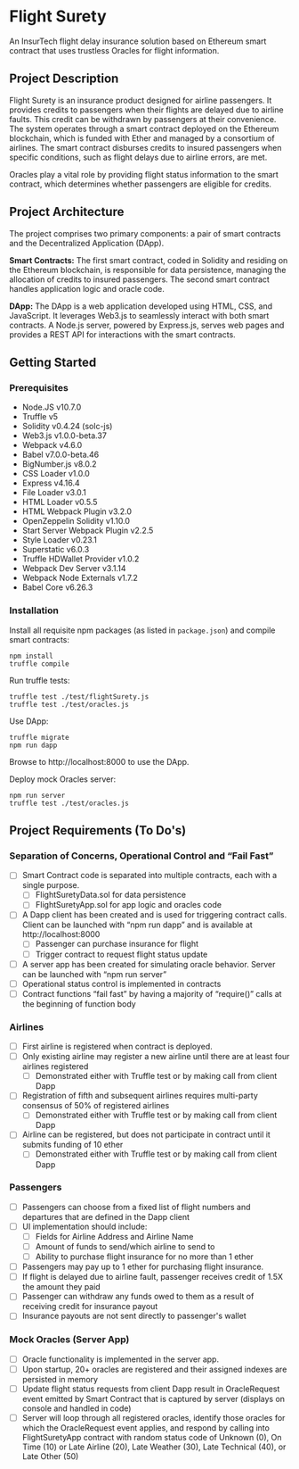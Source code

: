 # Flight Surety

An InsurTech flight delay insurance solution based on Ethereum smart contract that uses trustless Oracles for flight information.

## Project Description

Flight Surety is an insurance product designed for airline passengers. It provides credits to passengers when their flights are delayed due to airline faults. This credit can be withdrawn by passengers at their convenience. The system operates through a smart contract deployed on the Ethereum blockchain, which is funded with Ether and managed by a consortium of airlines. The smart contract disburses credits to insured passengers when specific conditions, such as flight delays due to airline errors, are met.

Oracles play a vital role by providing flight status information to the smart contract, which determines whether passengers are eligible for credits.

## Project Architecture

The project comprises two primary components: a pair of smart contracts and the Decentralized Application (DApp).

**Smart Contracts:** The first smart contract, coded in Solidity and residing on the Ethereum blockchain, is responsible for data persistence, managing the allocation of credits to insured passengers. The second smart contract handles application logic and oracle code.

**DApp:** The DApp is a web application developed using HTML, CSS, and JavaScript. It leverages Web3.js to seamlessly interact with both smart contracts. A Node.js server, powered by Express.js, serves web pages and provides a REST API for interactions with the smart contracts.

## Getting Started

### Prerequisites

- Node.JS v10.7.0
- Truffle v5
- Solidity v0.4.24 (solc-js)
- Web3.js v1.0.0-beta.37
- Webpack v4.6.0
- Babel v7.0.0-beta.46
- BigNumber.js v8.0.2
- CSS Loader v1.0.0
- Express v4.16.4
- File Loader v3.0.1
- HTML Loader v0.5.5
- HTML Webpack Plugin v3.2.0
- OpenZeppelin Solidity v1.10.0
- Start Server Webpack Plugin v2.2.5
- Style Loader v0.23.1
- Superstatic v6.0.3
- Truffle HDWallet Provider v1.0.2
- Webpack Dev Server v3.1.14
- Webpack Node Externals v1.7.2
- Babel Core v6.26.3

### Installation

Install all requisite npm packages (as listed in `package.json`) and compile smart contracts:

```
npm install
truffle compile
```

Run truffle tests:

```
truffle test ./test/flightSurety.js
truffle test ./test/oracles.js
```

Use DApp:

```
truffle migrate
npm run dapp
```

Browse to http://localhost:8000 to use the DApp.

Deploy mock Oracles server:

```
npm run server
truffle test ./test/oracles.js
```

## Project Requirements (To Do's)

### Separation of Concerns, Operational Control and “Fail Fast”

- [ ] Smart Contract code is separated into multiple contracts, each with a single purpose.
  - [ ] FlightSuretyData.sol for data persistence
  - [ ] FlightSuretyApp.sol for app logic and oracles code
- [ ] A Dapp client has been created and is used for triggering contract calls. Client can be launched with “npm run dapp” and is available at http://localhost:8000
  - [ ] Passenger can purchase insurance for flight
  - [ ] Trigger contract to request flight status update
- [ ] A server app has been created for simulating oracle behavior. Server can be launched with “npm run server”
- [ ] Operational status control is implemented in contracts
- [ ] Contract functions “fail fast” by having a majority of “require()” calls at the beginning of function body

### Airlines

- [ ] First airline is registered when contract is deployed.
- [ ] Only existing airline may register a new airline until there are at least four airlines registered
  - [ ] Demonstrated either with Truffle test or by making call from client Dapp
- [ ] Registration of fifth and subsequent airlines requires multi-party consensus of 50% of registered airlines
  - [ ] Demonstrated either with Truffle test or by making call from client Dapp
- [ ] Airline can be registered, but does not participate in contract until it submits funding of 10 ether
  - [ ] Demonstrated either with Truffle test or by making call from client Dapp

### Passengers

- [ ] Passengers can choose from a fixed list of flight numbers and departures that are defined in the Dapp client
- [ ] UI implementation should include:
  - [ ] Fields for Airline Address and Airline Name
  - [ ] Amount of funds to send/which airline to send to
  - [ ] Ability to purchase flight insurance for no more than 1 ether
- [ ] Passengers may pay up to 1 ether for purchasing flight insurance.
- [ ] If flight is delayed due to airline fault, passenger receives credit of 1.5X the amount they paid
- [ ] Passenger can withdraw any funds owed to them as a result of receiving credit for insurance payout
- [ ] Insurance payouts are not sent directly to passenger's wallet

### Mock Oracles (Server App)

- [ ] Oracle functionality is implemented in the server app.
- [ ] Upon startup, 20+ oracles are registered and their assigned indexes are persisted in memory
- [ ] Update flight status requests from client Dapp result in OracleRequest event emitted by Smart Contract that is captured by server (displays on console and handled in code)
- [ ] Server will loop through all registered oracles, identify those oracles for which the OracleRequest event applies, and respond by calling into FlightSuretyApp contract with random status code of Unknown (0), On Time (10) or Late Airline (20), Late Weather (30), Late Technical (40), or Late Other (50)
